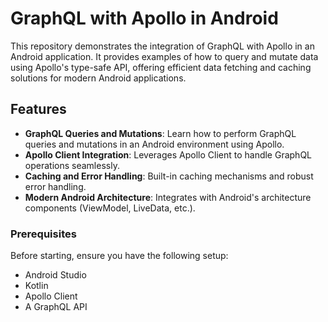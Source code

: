 # GraphQL with Apollo in Android

This repository demonstrates the integration of GraphQL with Apollo in an Android application. It provides examples of how to query and mutate data using Apollo's type-safe API, offering efficient data fetching and caching solutions for modern Android applications.

## Features

- **GraphQL Queries and Mutations**: Learn how to perform GraphQL queries and mutations in an Android environment using Apollo.
- **Apollo Client Integration**: Leverages Apollo Client to handle GraphQL operations seamlessly.
- **Caching and Error Handling**: Built-in caching mechanisms and robust error handling.
- **Modern Android Architecture**: Integrates with Android's architecture components (ViewModel, LiveData, etc.).

### Prerequisites
Before starting, ensure you have the following setup:
- Android Studio
- Kotlin
- Apollo Client
- A GraphQL API
